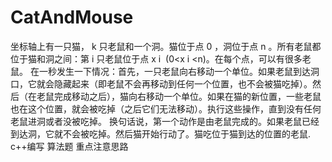 # CatAndMouse
坐标轴上有一只猫， k 只老鼠和一个洞。猫位于点 0 ，洞位于点 n 。所有老鼠都位于猫和洞之间：第 i 只老鼠位于点 x  i ​  (0&lt;x  i ​  &lt;n)。在每个点，可以有很多老鼠。  在一秒发生一下情况：首先，一只老鼠向右移动一个单位。如果老鼠到达洞口，它就会隐藏起来（即老鼠不会再移动到任何一个位置，也不会被猫吃掉）。然后（在老鼠完成移动之后），猫向右移动一个单位。如果在猫的新位置，一些老鼠也在这个位置，就会被吃掉（之后它们无法移动）。执行这些操作，直到没有任何老鼠进洞或者没被吃掉。  换句话说，第一个动作是由老鼠完成的。如果老鼠已经到达洞，它就不会被吃掉。然后猫开始行动了。猫吃位于猫到达的位置的老鼠.
c++编写
算法题
重点注意思路
